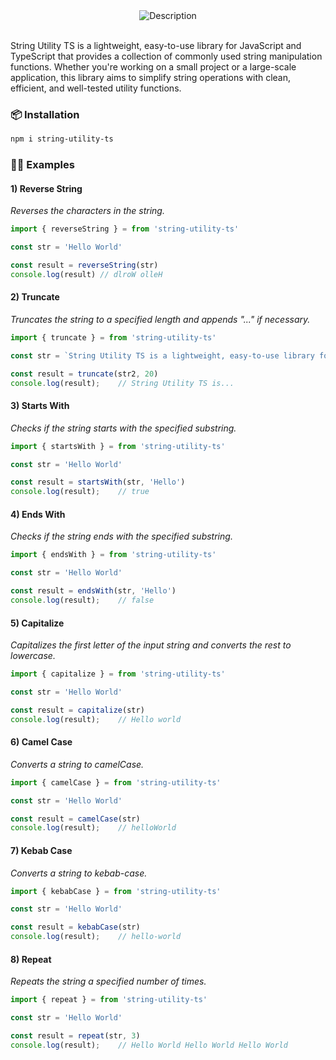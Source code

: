 
<div style="text-align: center;">
  <img src="https://github.com/user-attachments/assets/a3601eb8-c10a-442b-8cc3-b04a923919f8" alt="Description" />
</div>
<br/>


<p>
String Utility TS is a lightweight, easy-to-use library for JavaScript and TypeScript that provides a collection of commonly used string manipulation functions. Whether you're working on a small project or a large-scale application, this library aims to simplify string operations with clean, efficient, and well-tested utility functions.
</p>

<h3>📦 Installation </h3>

```sh
npm i string-utility-ts
```

<h3>🧑‍💻 Examples</h3>

<h4> 1) Reverse String </h4>

*Reverses the characters in the string.*

```js
import { reverseString } = from 'string-utility-ts'

const str = 'Hello World'

const result = reverseString(str)
console.log(result) // dlroW olleH
```
<h4> 2) Truncate </h4>

*Truncates the string to a specified length and appends "..." if necessary.*

```js
import { truncate } = from 'string-utility-ts'

const str = `String Utility TS is a lightweight, easy-to-use library for JavaScript and TypeScript that provides a collection of commonly used string manipulation functions.`

const result = truncate(str2, 20)
console.log(result);    // String Utility TS is...
```
<h4> 3) Starts With </h4>

*Checks if the string starts with the specified substring.*

```js
import { startsWith } = from 'string-utility-ts'

const str = 'Hello World'

const result = startsWith(str, 'Hello')
console.log(result);    // true
```

<h4> 4) Ends With </h4>

*Checks if the string ends with the specified substring.*

```js
import { endsWith } = from 'string-utility-ts'

const str = 'Hello World'

const result = endsWith(str, 'Hello')
console.log(result);    // false
```

<h4> 5) Capitalize </h4>

*Capitalizes the first letter of the input string and converts the rest to lowercase.*

```js
import { capitalize } = from 'string-utility-ts'

const str = 'Hello World'

const result = capitalize(str)
console.log(result);    // Hello world
```

<h4> 6) Camel Case </h4>

*Converts a string to camelCase.*

```js
import { camelCase } = from 'string-utility-ts'

const str = 'Hello World'

const result = camelCase(str)
console.log(result);    // helloWorld
```

<h4> 7) Kebab Case </h4>

*Converts a string to kebab-case.*

```js
import { kebabCase } = from 'string-utility-ts'

const str = 'Hello World'

const result = kebabCase(str)
console.log(result);    // hello-world
```

<h4> 8) Repeat </h4>

*Repeats the string a specified number of times.*

```js
import { repeat } = from 'string-utility-ts'

const str = 'Hello World'

const result = repeat(str, 3)
console.log(result);    // Hello World Hello World Hello World
```
